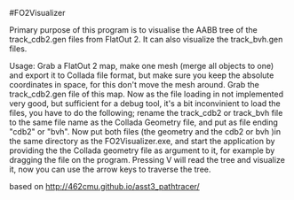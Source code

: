 #FO2Visualizer

Primary purpose of this program is to visualise the AABB tree of the track_cdb2.gen files from FlatOut 2.
It can also visualize the track_bvh.gen files.

Usage:  Grab a FlatOut 2 map, make one mesh (merge all objects to one) and export it to Collada file format,
but make sure you keep the absolute coordinates in space, for this don't move the mesh around.
Grab the track_cdb2.gen file of this map. Now as the file loading in not implemented very good, but sufficient for 
a debug tool, it's a bit inconvinient to load the files, you have to do the following;
rename the track_cdb2 or track_bvh file to the same file name as the Collada Geometry file, and put as file ending
"cdb2" or "bvh". Now put both files (the geometry and the cdb2 or bvh )in the same directory as the FO2Visualizer.exe,
and start the application by providing the the Collada geometry file as argument to it, for example by dragging the file on 
the program.
Pressing V will read the tree and visualize it, now you can use the arrow keys to traverse the tree.



based on http://462cmu.github.io/asst3_pathtracer/